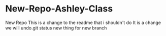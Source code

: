 # New-Repo-Ashley-Class
New Repo
This is a change to the readme that i shouldn't do
It is a change we will undo.git status new thing for new branch
